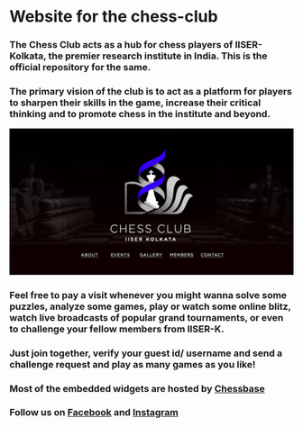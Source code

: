 # Website for the chess-club
### The Chess Club acts as a hub for chess players of IISER-Kolkata, the premier research institute in India. This is the official repository for the same.

### The primary vision of the club is to act as a platform for players to sharpen their skills in the game, increase their critical thinking and to promote chess in the institute and beyond.
![landing](shots/landing.png)

### Feel free to pay a visit whenever you might wanna solve some puzzles, analyze some games, play or watch some online blitz, watch live broadcasts of popular grand tournaments, or even to challenge your fellow members from IISER-K. 

### Just join together, verify your guest id/ username and send a challenge request and play as many games as you like!

### Most of the embedded widgets are hosted by [Chessbase](chessbase.com)

### Follow us on [Facebook](https://www.facebook.com/Chess-Club-IISER-Kolkata-114370200471219) and [Instagram](https://www.instagram.com/chess.club_iiserk/)